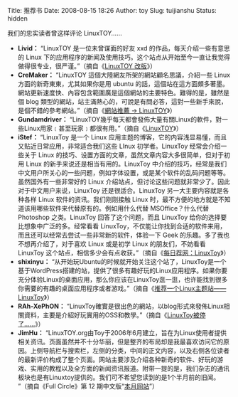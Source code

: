 Title: 推荐书
Date: 2008-08-15 18:26
Author: toy
Slug: tuijianshu
Status: hidden

我们的忠实读者曾这样评论 LinuxTOY……

-   **Livid：**
    “LinuxTOY 是一位未曾谋面的好友 xxd 的作品，每天介绍一些有意思的
    Linux
    下的应用程序的新闻及使用技巧。这个站点从开始至今一直让我觉得做得很专业，很严谨。”（摘自《[LinuxTOY
    改版](http://livid.cn/doc_view.php?doc_id=5490)》）
-   **CreMaker：**
    “LinuxTOY 這個大陸網友所架的網站顧名思議，介紹一些 Linux
    方面的新奇東東，尤其如果你是用 ubuntu
    的話，這個站在這方面頗多著墨。網站更新速度快、內容包含範圍廣是這個網站的主要特色。難得的是，雖然是個
    blog
    類型的網站，站主滿熱心的，可說是有問必答，這對一些新手來說，是個不錯的參考網站。”（摘自《[網站推薦 ->
    LinuxTOY](http://www.in-life.idv.tw/index.php?/archives/341-cce-LinuxTOY.html)》）
-   **Gundamdriver：**
    “LinuxTOY幾乎每天都會發佈大量有關Linux的軟件，對一些Linux用家﹝甚至玩家﹞都很有用。”（摘自《[LinuxTOY](http://gundamdriver.blogspot.com/2007/07/linuxtoy.html)》）
-   **iStef：**
    “LinuxToy 是一个 Linux
    应用主题的博客，它的内容浅显易懂，而且又贴近日常应用，非常适合我们这些
    LInux 初学者。LinuxToy 经常会介绍一些关于 Linux
    的技巧、设置方面的文章，虽然文章内容大多很简单，但对于初用 Linux
    的新手来说还是相当有用的。LinuxToy
    中介绍的技巧，经常是我们中文用户所关心的一些问题，例如字体设置，或是某个软件的乱码问题等等。虽然国外有一些非常好的
    Linux
    介绍站点，但讨论这些问题就非常少了。因此对于中文用户来说，LinuxToy
    还是很适合。LinuxToy 另一大主要内容就是各种各样 Linux
    软件的资讯。我们刚刚接触 Linux
    时，最不方便的地方就是不知道该用哪些软件来代替原有的。例如用什么代替
    MSOffice？什么代替 Photoshop 之类。LinuxToy 回答了这个问题，而且
    LinuxToy 给你的选择要比想象中广泛的多。经常看看
    LinuxToy，不仅能让你找到合适的软件来用，而且还可以经常去尝试一些非常新的软件，体验一下
    Geek 的乐趣。多了我也不想再介绍了，对于喜欢 Linux 或是初学 Linux
    的朋友们，不妨看看 LinuxToy
    这个站点，相信多少会有点收获。”（摘自《[每日荐网：LinuxToy](http://blog.istef.info/2007/11/25/daily-recommend-linuxtoy/)》）
-   **shixinyu：**
    “从开始玩Ubuntu的时候就开始关注这个站了，LinuxToy是一个基于WordPress搭建的站，提供了很多有趣好玩的Linux应用程序。如果你要充分体验Linux的桌面应用，那么你应该在LinuxToy逛一逛，也许能找到很多你需要的有趣的桌面应用程序或者游戏。”（摘自《[推荐一个Linux主题站——LinuxToy](http://www.mvpdream.org/blog/2007/06/linuxlinuxtoy.html)》）
-   **RAh-XePhON：**
    “LinuxToy確實是很出色的網站，以blog形式來發佈Linux相關資料，主要是介紹好玩實用的OSS和教學。”（摘自《[LinuxToy被停了......](http://tokyo-jupiter.blogspot.com/2007/06/linuxtoy.html)》）
-   **JimHu：**
    “LinuxTOY.org由Toy于2006年6月建立，旨在为Linux使用者提供相关资讯。页面虽然并不十分华丽，但是整齐的布局却是我最喜欢访问它的原因。上侧导航栏与搜索栏，左侧的分类，中间的正文内容，以及右侧各位读者的最新评价构成了整个页面。网站主要涉及介绍各种新奇的软件、好玩的游戏、实用的教程以及全方面的新闻资讯报道。附带一提的是，我们杂志的通讯板块也是有Linuxtoy提供的。我们可不希望您读到的是1个半月前的旧闻。
    ”（摘自《Full Circle》第 12
    期中文版“[本月网站](http://wiki.ubuntu.org.cn/index.php?title=FC:Contribute/Issue12/Website&variant=zh-cn)”）

